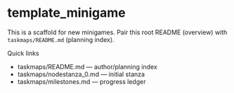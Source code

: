 # template_minigame

This is a scaffold for new minigames. Pair this root README (overview) with `taskmaps/README.md` (planning index).

Quick links

- taskmaps/README.md — author/planning index
- taskmaps/nodestanza_0.md — initial stanza
- taskmaps/milestones.md — progress ledger
